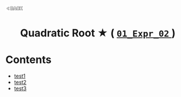 <p align="left">
  <a href="../README.md">
    <img src="../../Z99-OTHERS/00-common/00-back.png" style="width:10%">
  </a>
</p>

<div align="center">
  <h1>
    Quadratic Root ★ (
      <a href="https://drive.google.com/file/d/1t3sUo80oVwNc3rVWCmbVgyO69tKfFXiO/view?usp=drive_link">
        <code>01_Expr_02</code>
      </a>
    )
  </h1>
</div>

# Contents

-   [test1]()
-   [test2]()
-   [test3]()
